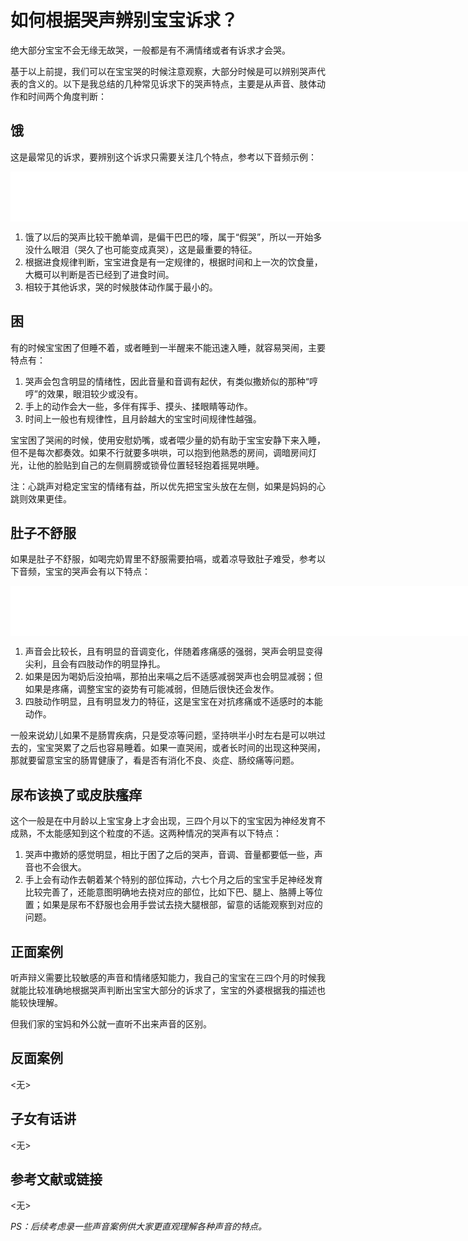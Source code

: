 # 如何根据哭声辨别宝宝诉求？

绝大部分宝宝不会无缘无故哭，一般都是有不满情绪或者有诉求才会哭。

基于以上前提，我们可以在宝宝哭的时候注意观察，大部分时候是可以辨别哭声代表的含义的。以下是我总结的几种常见诉求下的哭声特点，主要是从声音、肢体动作和时间两个角度判断：

## 饿

这是最常见的诉求，要辨别这个诉求只需要关注几个特点，参考以下音频示例：

<iframe width="854" height="80" src="img/BabyHungryCry.mp4" frameborder="0" allowfullscreen></iframe>

1. 饿了以后的哭声比较干脆单调，是偏干巴巴的嚎，属于“假哭”，所以一开始多没什么眼泪（哭久了也可能变成真哭），这是最重要的特征。
2. 根据进食规律判断，宝宝进食是有一定规律的，根据时间和上一次的饮食量，大概可以判断是否已经到了进食时间。
3. 相较于其他诉求，哭的时候肢体动作属于最小的。

## 困

有的时候宝宝困了但睡不着，或者睡到一半醒来不能迅速入睡，就容易哭闹，主要特点有：

1. 哭声会包含明显的情绪性，因此音量和音调有起伏，有类似撒娇似的那种“哼哼”的效果，眼泪较少或没有。
2. 手上的动作会大一些，多伴有挥手、摸头、揉眼睛等动作。
3. 时间上一般也有规律性，且月龄越大的宝宝时间规律性越强。

宝宝困了哭闹的时候，使用安慰奶嘴，或者喂少量的奶有助于宝宝安静下来入睡，但不是每次都奏效。如果不行就要多哄哄，可以抱到他熟悉的房间，调暗房间灯光，让他的脸贴到自己的左侧肩膀或锁骨位置轻轻抱着摇晃哄睡。

注：心跳声对稳定宝宝的情绪有益，所以优先把宝宝头放在左侧，如果是妈妈的心跳则效果更佳。

## 肚子不舒服

如果是肚子不舒服，如喝完奶胃里不舒服需要拍嗝，或着凉导致肚子难受，参考以下音频，宝宝的哭声会有以下特点：

<iframe width="854" height="80" src="img/BabySufferingCry.mp4" frameborder="0" allowfullscreen></iframe>

1. 声音会比较长，且有明显的音调变化，伴随着疼痛感的强弱，哭声会明显变得尖利，且会有四肢动作的明显挣扎。
2. 如果是因为喝奶后没拍嗝，那拍出来嗝之后不适感减弱哭声也会明显减弱；但如果是疼痛，调整宝宝的姿势有可能减弱，但随后很快还会发作。
3. 四肢动作明显，且有明显发力的特征，这是宝宝在对抗疼痛或不适感时的本能动作。

一般来说幼儿如果不是肠胃疾病，只是受凉等问题，坚持哄半小时左右是可以哄过去的，宝宝哭累了之后也容易睡着。如果一直哭闹，或者长时间的出现这种哭闹，那就要留意宝宝的肠胃健康了，看是否有消化不良、炎症、肠绞痛等问题。

## 尿布该换了或皮肤瘙痒

这个一般是在中月龄以上宝宝身上才会出现，三四个月以下的宝宝因为神经发育不成熟，不太能感知到这个粒度的不适。这两种情况的哭声有以下特点：

1. 哭声中撒娇的感觉明显，相比于困了之后的哭声，音调、音量都要低一些，声音也不会很大。
2. 手上会有动作去朝着某个特别的部位挥动，六七个月之后的宝宝手足神经发育比较完善了，还能意图明确地去挠对应的部位，比如下巴、腿上、胳膊上等位置；如果是尿布不舒服也会用手尝试去挠大腿根部，留意的话能观察到对应的问题。

<!-- 添加正面案例（不超过3个），如没有则保留<无>占位符 -->

## 正面案例

听声辩义需要比较敏感的声音和情绪感知能力，我自己的宝宝在三四个月的时候我就能比较准确地根据哭声判断出宝宝大部分的诉求了，宝宝的外婆根据我的描述也能较快理解。

但我们家的宝妈和外公就一直听不出来声音的区别。

<!-- 添加反面案例（不超过3个），如没有则标记<无>占位符 -->

## 反面案例

<无>

<!-- 来自子女的看法，如没有则标记<无>占位符 -->
<!-- 注意：这一部分意在反映子女的具体反馈，默认应该由未成年子女补充，或由家长收集子女的反馈来填写，家长不要根据自己的想法填写。-->

## 子女有话讲

<无>

## 参考文献或链接

<无>

_PS：后续考虑录一些声音案例供大家更直观理解各种声音的特点。_
